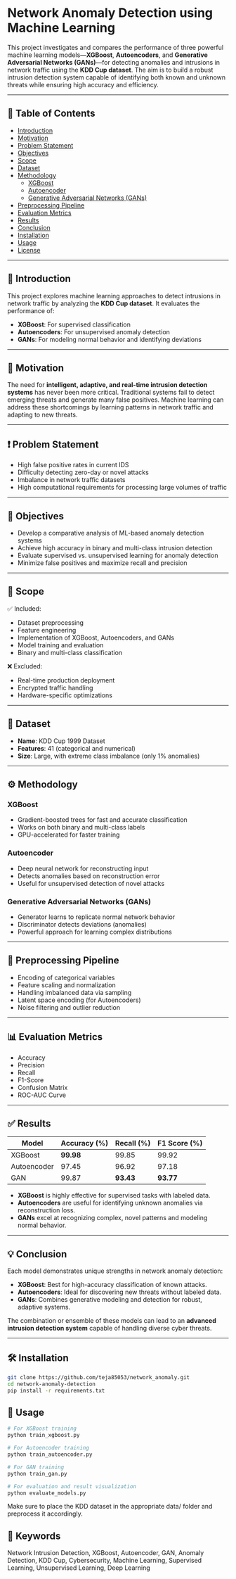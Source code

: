 # Network Anomaly Detection using Machine Learning

This project investigates and compares the performance of three powerful machine learning models—**XGBoost**, **Autoencoders**, and **Generative Adversarial Networks (GANs)**—for detecting anomalies and intrusions in network traffic using the **KDD Cup dataset**. The aim is to build a robust intrusion detection system capable of identifying both known and unknown threats while ensuring high accuracy and efficiency.

---

## 📌 Table of Contents
- [Introduction](#introduction)
- [Motivation](#motivation)
- [Problem Statement](#problem-statement)
- [Objectives](#objectives)
- [Scope](#scope)
- [Dataset](#dataset)
- [Methodology](#methodology)
  - [XGBoost](#xgboost)
  - [Autoencoder](#autoencoder)
  - [Generative Adversarial Networks (GANs)](#generative-adversarial-networks-gans)
- [Preprocessing Pipeline](#preprocessing-pipeline)
- [Evaluation Metrics](#evaluation-metrics)
- [Results](#results)
- [Conclusion](#conclusion)
- [Installation](#installation)
- [Usage](#usage)
- [License](#license)

---

## 🧠 Introduction

This project explores machine learning approaches to detect intrusions in network traffic by analyzing the **KDD Cup dataset**. It evaluates the performance of:
- **XGBoost**: For supervised classification
- **Autoencoders**: For unsupervised anomaly detection
- **GANs**: For modeling normal behavior and identifying deviations

---

## 🎯 Motivation

The need for **intelligent, adaptive, and real-time intrusion detection systems** has never been more critical. Traditional systems fail to detect emerging threats and generate many false positives. Machine learning can address these shortcomings by learning patterns in network traffic and adapting to new threats.

---

## ❗ Problem Statement

- High false positive rates in current IDS
- Difficulty detecting zero-day or novel attacks
- Imbalance in network traffic datasets
- High computational requirements for processing large volumes of traffic

---

## 🎯 Objectives

- Develop a comparative analysis of ML-based anomaly detection systems
- Achieve high accuracy in binary and multi-class intrusion detection
- Evaluate supervised vs. unsupervised learning for anomaly detection
- Minimize false positives and maximize recall and precision

---

## 📌 Scope

✅ Included:
- Dataset preprocessing
- Feature engineering
- Implementation of XGBoost, Autoencoders, and GANs
- Model training and evaluation
- Binary and multi-class classification

❌ Excluded:
- Real-time production deployment
- Encrypted traffic handling
- Hardware-specific optimizations

---

## 📁 Dataset

- **Name**: KDD Cup 1999 Dataset
- **Features**: 41 (categorical and numerical)
- **Size**: Large, with extreme class imbalance (only 1% anomalies)

---

## ⚙️ Methodology

### XGBoost
- Gradient-boosted trees for fast and accurate classification
- Works on both binary and multi-class labels
- GPU-accelerated for faster training

### Autoencoder
- Deep neural network for reconstructing input
- Detects anomalies based on reconstruction error
- Useful for unsupervised detection of novel attacks

### Generative Adversarial Networks (GANs)
- Generator learns to replicate normal network behavior
- Discriminator detects deviations (anomalies)
- Powerful approach for learning complex distributions

---

## 🔧 Preprocessing Pipeline

- Encoding of categorical variables
- Feature scaling and normalization
- Handling imbalanced data via sampling
- Latent space encoding (for Autoencoders)
- Noise filtering and outlier reduction

---

## 📊 Evaluation Metrics

- Accuracy
- Precision
- Recall
- F1-Score
- Confusion Matrix
- ROC-AUC Curve

---

## ✅ Results

| Model        | Accuracy (%) | Recall (%) | F1 Score (%) |
|--------------|--------------|------------|--------------|
| XGBoost      | **99.98**    | 99.85      | 99.92        |
| Autoencoder  | 97.45        | 96.92      | 97.18        |
| GAN          | 99.87        | **93.43**  | **93.77**    |

- **XGBoost** is highly effective for supervised tasks with labeled data.
- **Autoencoders** are useful for identifying unknown anomalies via reconstruction loss.
- **GANs** excel at recognizing complex, novel patterns and modeling normal behavior.

---

## 💡 Conclusion

Each model demonstrates unique strengths in network anomaly detection:
- **XGBoost**: Best for high-accuracy classification of known attacks.
- **Autoencoders**: Ideal for discovering new threats without labeled data.
- **GANs**: Combines generative modeling and detection for robust, adaptive systems.

The combination or ensemble of these models can lead to an **advanced intrusion detection system** capable of handling diverse cyber threats.

---

## 🛠 Installation

```bash
git clone https://github.com/teja85053/network_anomaly.git
cd network-anomaly-detection
pip install -r requirements.txt
```

## 🚀 Usage

```bash
# For XGBoost training
python train_xgboost.py

# For Autoencoder training
python train_autoencoder.py

# For GAN training
python train_gan.py

# For evaluation and result visualization
python evaluate_models.py
```

Make sure to place the KDD dataset in the appropriate data/ folder and preprocess it accordingly.

## 🔑 Keywords

Network Intrusion Detection, XGBoost, Autoencoder, GAN, Anomaly Detection, KDD Cup, Cybersecurity, Machine Learning, Supervised Learning, Unsupervised Learning, Deep Learning
